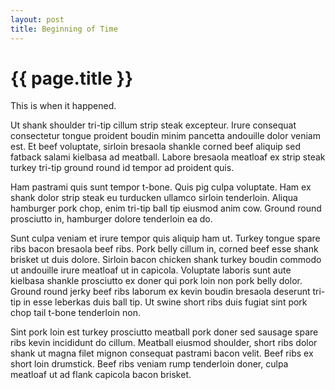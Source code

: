 ```yaml
---
layout: post
title: Beginning of Time
---
```


{{ page.title }}
================

This is when it happened.

Ut shank shoulder tri-tip cillum strip steak excepteur. Irure consequat consectetur tongue proident boudin minim pancetta andouille dolor veniam est. Et beef voluptate, sirloin bresaola shankle corned beef aliquip sed fatback salami kielbasa ad meatball. Labore bresaola meatloaf ex strip steak turkey tri-tip ground round id tempor ad proident quis.

Ham pastrami quis sunt tempor t-bone. Quis pig culpa voluptate. Ham ex shank dolor strip steak eu turducken ullamco sirloin tenderloin. Aliqua hamburger pork chop, enim tri-tip ball tip eiusmod anim cow. Ground round prosciutto in, hamburger dolore tenderloin ea do.

Sunt culpa veniam et irure tempor quis aliquip ham ut. Turkey tongue spare ribs bacon bresaola beef ribs. Pork belly cillum in, corned beef esse shank brisket ut duis dolore. Sirloin bacon chicken shank turkey boudin commodo ut andouille irure meatloaf ut in capicola. Voluptate laboris sunt aute kielbasa shankle prosciutto ex doner qui pork loin non pork belly dolor. Ground round jerky beef ribs laborum ex kevin boudin bresaola deserunt tri-tip in esse leberkas duis ball tip. Ut swine short ribs duis fugiat sint pork chop tail t-bone tenderloin non.

Sint pork loin est turkey prosciutto meatball pork doner sed sausage spare ribs kevin incididunt do cillum. Meatball eiusmod shoulder, short ribs dolor shank ut magna filet mignon consequat pastrami bacon velit. Beef ribs ex short loin drumstick. Beef ribs veniam rump tenderloin doner, culpa meatloaf ut ad flank capicola bacon brisket.